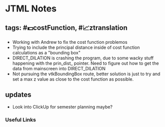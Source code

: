 # JTML Notes
## tags: #💵costFunction, #📈ztranslation
- Working with Andrew to fix the cost function problemos
- Trying to include the principal distance inside of cost function calculations as a "bounding box"
- DIRECT_DILATION is crashing the program, due to some wacky stuff happening with the prin_dist_ pointer. Need to figure out how to get the data from mainscreen into DIRECT_DILATION
- Not pursuing the vtkBoundingBox route, better solution is just to try and set a max z value as close to the cost function as possible.
## updates
- Look into ClickUp for semester planning maybe?

### Useful Links